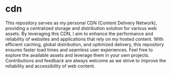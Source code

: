 # cdn

This repository serves as my personal CDN (Content Delivery Network), providing a centralized storage and distribution solution for various web assets. By leveraging this CDN, I aim to enhance the performance and reliability of websites and applications that rely on my hosted content. With efficient caching, global distribution, and optimized delivery, this repository ensures faster load times and seamless user experiences. Feel free to explore the available assets and leverage them in your own projects. Contributions and feedback are always welcome as we strive to improve the reliability and accessibility of web content.
